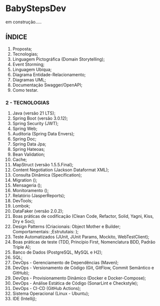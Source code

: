 # BabyStepsDev

em construção.....

## ÍNDICE

1. Proposta;
2. Tecnologias;
3. Linguagem Pictográfica (Domain Storytelling);
4. Event Storming;
5. Linguagem Ubíqua;
6. Diagrama Entidade-Relacionamento;
7. Diagramas UML;
8. Documentação Swagger/OpenAPI;
9. Como testar.


### 2 - TECNOLOGIAS

1. Java (versão 21 LTS);
2. Spring Boot (versão 3.0.12);
3. Spring Security (JWT);
4. Spring Web;
5. Auditoria (Spring Data Envers);
6. Spring Doc;
7. Spring Data Jpa;
8. Spring Hateoas;
9. Bean Validation;
10. Cache;
11. MapStruct (versão 1.5.5.Final);
12. Content Negotiation (Jackson Dataformat XML);
13. Consulta Dinâmica (Specification);
14. Migration ();
15. Mensageria ();
16. Monitoramento ();
17. Relatório (JasperReports);
18. DevTools;
19. Lombok;
20. DataFaker (versão 2.0.2);
21. Boas práticas de codificação (Clean Code, Refactor, Solid, Yagni, Kiss, Dry e Soc);
22. Design Patterns (Criacionais: Object Mother e Builder; Comportamentais: ;Estrututais: );
23. Teste Automatizados (JUnit, JUnit Params, Mockito, WebTestClient);
24. Boas práticas de teste (TDD, Princípio First, Nomenclatura BDD, Padrão Triple A);
25. Banco de Dados (PostgreSQL, MySQL e H2);
26. SQL;
27. DevOps - Gerenciamento de Dependências (Maven);
28. DevOps - Versionamento de Código (Git, GitFlow, Commit Semântico e GitHub);
29. DevOps - Provisionamento Dinâmico (Docker e Docker-Compose);
30. DevOps - Análise Estática de Código (SonarLint e Checkstyle);
31. DevOps - CI-CD (GitHub Actions);
32. Sistema Operacional (Linux - Ubuntu);
33. IDE (Intellij);

